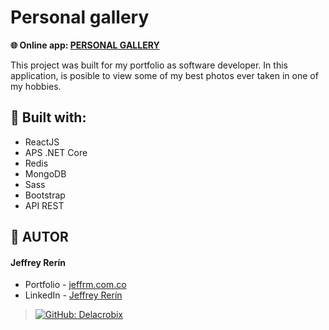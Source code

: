 # Personal gallery

<strong> :globe_with_meridians: Online app:
<a href="https://delacrobix.github.io/MyPersonalGallery/#/home">PERSONAL GALLERY</a></strong>

This project was built for my portfolio as software developer. In this application, is posible to view some of my best photos ever taken in one of my hobbies.

## :wrench: <strong>Built with:</strong>

- ReactJS
- APS .NET Core
- Redis
- MongoDB
- Sass
- Bootstrap
- API REST

## :nail_care: <strong>AUTOR</strong>

#### Jeffrey Rerín

- Portfolio - <a href="https://www.jeffrm.com.co">jeffrm.com.co</a>
- LinkedIn - <a href="https://www.linkedin.com/in/jeffrey-rerin/">Jeffrey Rerín</a>

> [![GitHub: Delacrobix](https://img.shields.io/github/followers/Delacrobix?label=follow&style=social)](https://github.com/Delacrobix)
